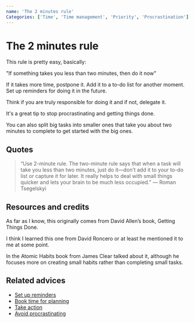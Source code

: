 ```yaml
---
name: 'The 2 minutes rule'
Categories: ['Time', 'Time management', 'Priority', 'Procrastination']
---
```

# The 2 minutes rule

This rule is pretty easy, basically:

"If something takes you less than two minutes, then do it now"

If it takes more time, postpone it. Add it to a to-do list for another moment. Set up reminders for doing it in the future.

Think if you are truly responsible for doing it and if not, delegate it.

It's a great tip to stop procrastinating and getting things done.

You can also split big tasks into smaller ones that take you about two minutes to complete to get started with the big ones.

## Quotes

> “Use 2-minute rule. The two-minute rule says that when a task will take you less than two minutes, just do it—don’t add it to your to-do list or capture it for later. It really helps to deal with small things quicker and lets your brain to be much less occupied.” — Roman Tsegelskyi

## Resources and credits

As far as I know, this originally comes from David Allen’s book, Getting Things Done.

I think I learned this one from David Roncero or at least he mentioned it to me at some point.

In the Atomic Habits book from James Clear talked about it, although he focuses more on creating small habits rather than completing small tasks.

## Related advices

- [Set up reminders](../Set%20up%20reminders/index.md)
- [Book time for planning](../Book%20time%20for%20planning/index.md)
- [Take action](../Take%20action/index.md)
- [Avoid procrastinating](../Avoid%20procrastinating/index.md)